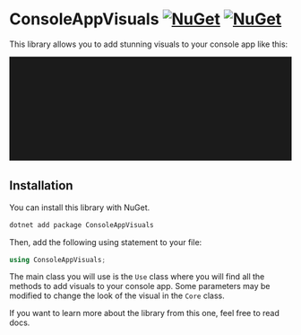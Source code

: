 # ConsoleAppVisuals [![NuGet](https://img.shields.io/nuget/v/ConsoleAppVisuals.svg?label=NuGet)](https://www.nuget.org/packages/ConsoleAppVisuals/) [![NuGet](https://img.shields.io/nuget/dt/ConsoleAppVisuals.svg)](https://www.nuget.org/packages/ConsoleAppVisuals/)

This library allows you to add stunning visuals to your console app like this:

![title](images/demo_code.gif)

## Installation

You can install this library with NuGet.

```bash
dotnet add package ConsoleAppVisuals
```

Then, add the following using statement to your file:

```csharp
using ConsoleAppVisuals;
```

The main class you will use is the `Use` class where you will find all the methods to add visuals to your console app. Some parameters may be modified to change the look of the visual in the `Core` class.

If you want to learn more about the library from this one, feel free to read docs.